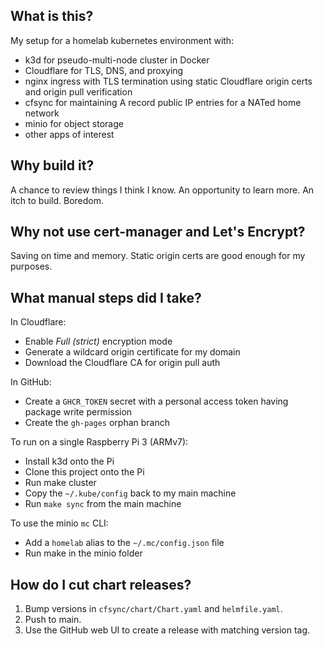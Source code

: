 ## What is this?

My setup for a homelab kubernetes environment with:

- k3d for pseudo-multi-node cluster in Docker
- Cloudflare for TLS, DNS, and proxying
- nginx ingress with TLS termination using static Cloudflare origin certs and origin pull
  verification
- cfsync for maintaining A record public IP entries for a NATed home network
- minio for object storage
- other apps of interest

## Why build it?

A chance to review things I think I know. An opportunity to learn more. An itch to build. Boredom.

## Why not use cert-manager and Let's Encrypt?

Saving on time and memory. Static origin certs are good enough for my purposes.

## What manual steps did I take?

In Cloudflare:

- Enable _Full (strict)_ encryption mode
- Generate a wildcard origin certificate for my domain
- Download the Cloudflare CA for origin pull auth

In GitHub:

- Create a `GHCR_TOKEN` secret with a personal access token having package write permission
- Create the `gh-pages` orphan branch

To run on a single Raspberry Pi 3 (ARMv7):

- Install k3d onto the Pi
- Clone this project onto the Pi
- Run make cluster
- Copy the `~/.kube/config` back to my main machine
- Run `make sync` from the main machine

To use the minio `mc` CLI:

- Add a `homelab` alias to the `~/.mc/config.json` file
- Run make in the minio folder

## How do I cut chart releases?

1. Bump versions in `cfsync/chart/Chart.yaml` and `helmfile.yaml`.
2. Push to main.
3. Use the GitHub web UI to create a release with matching version tag.
